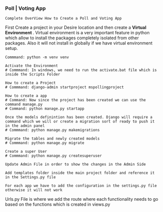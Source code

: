 ### Poll | Voting App

```
Complete OverView How to Create a Poll and Voting App 
```
First Create a project in your Desire location and then create a <b> Virtual Environment </b>. Virtual environment is a very important feature in python which allow to install the packages completely isolated from other packages. Also it will not install in globally if we have virtual environment setup.

``` How to create a Virtual Environment
Commmand: python -m venv venv 
```

```
Activate the Environment
# Commmand: In windows, we need to run the activate.bat file which is inside the Scripts Folder 
```

```
How to create a Project
# Commmand: django-admin startproject mspollingproject 
```

```
How to create a app
# Command: Now since the project has been created we can use the command manage.py
# Command: python manage.py startapp
```

```
Once the models definintion has been created. Django will require a command which we will or create a migration sort of ready to push it in the admin panel
# Commmand: python manage.py makemigrations
```

```
Migrate the tables and newly created models
# Commmand: python manage.py migrate
```

```
Create a super User
# Commmand: python manage.py createsuperuser 
```

```
Update Admin File in order to show the changes in the Admin Side
```

``` 
Add templates folder inside the main project folder and reference it in the Settings.py file
```

``` 
For each app we have to add the configuration in the settings.py file otherwise it will not work
```

Urls.py File is where we add the route where each functionality needs to go based on the functions which is created in views.py

